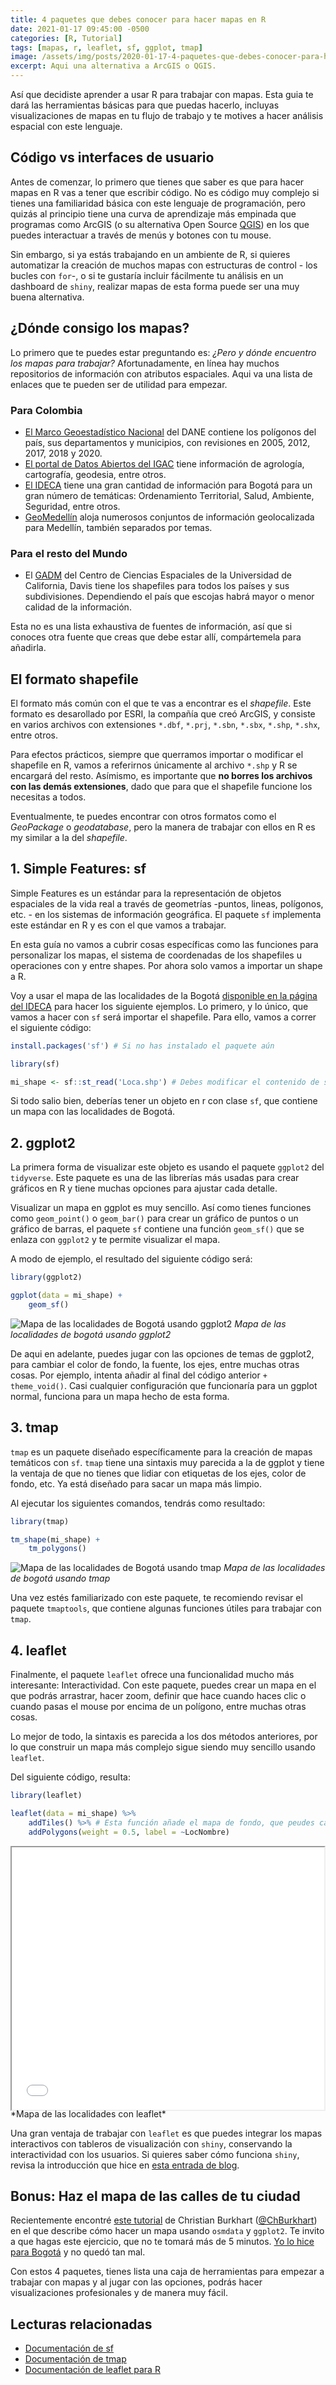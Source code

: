 ```yaml
---
title: 4 paquetes que debes conocer para hacer mapas en R
date: 2021-01-17 09:45:00 -0500
categories: [R, Tutorial]
tags: [mapas, r, leaflet, sf, ggplot, tmap]
image: /assets/img/posts/2020-01-17-4-paquetes-que-debes-conocer-para-hacer-mapas-en-r/pexels-andrew-neel-2859169.jpg
excerpt: Aqui una alternativa a ArcGIS o QGIS.
---
```


Así que decidiste aprender a usar R para trabajar con mapas. Esta guia te dará las herramientas básicas para que puedas hacerlo, incluyas visualizaciones de mapas en tu flujo de trabajo y te motives a hacer análisis espacial con este lenguaje.

## Código vs interfaces de usuario

Antes de comenzar, lo primero que tienes que saber es que para hacer mapas en R vas a tener que escribir código. No es código muy complejo si tienes una familiaridad básica con este lenguaje de programación, pero quizás al principio tiene una curva de aprendizaje más empinada que programas como ArcGIS (o su alternativa Open Source [QGIS](https://qgis.org/en/site/forusers/download.html)) en los que puedes interactuar a través de menús y botones con tu mouse.

Sin embargo, si ya estás trabajando en un ambiente de R, si quieres automatizar la creación de muchos mapas con estructuras de control - los bucles con `for`-, o si te gustaría incluir fácilmente tu análisis en un dashboard de `shiny`, realizar mapas de esta forma puede ser una muy buena alternativa.

## ¿Dónde consigo los mapas?

Lo primero que te puedes estar preguntando es: *¿Pero y dónde encuentro los mapas para trabajar?* Afortunadamente, en línea hay muchos repositorios de información con atributos espaciales. Aqui va una lista de enlaces que te pueden ser de utilidad para empezar.

### Para Colombia

- [El Marco Geoestadístico Nacional](https://geoportal.dane.gov.co/servicios/descarga-y-metadatos/descarga-mgn-marco-geoestadistico-nacional/) del DANE contiene los polígonos del país, sus departamentos y municipios, con revisiones en 2005, 2012, 2017, 2018 y 2020.
- [El portal de Datos Abiertos del IGAC](https://geoportal.igac.gov.co/contenido/datos-abiertos-igac) tiene información de agrología, cartografía, geodesia, entre otros.
- [El IDECA](https://www.ideca.gov.co/buscador?topic=All&metadata=All&newest=All&entity=All&resource=All&content_type=map&res=true&sort_by=created&sort_order=DESC) tiene una gran cantidad de información para Bogotá para un gran número de temáticas: Ordenamiento Territorial, Salud, Ambiente, Seguridad, entre otros.
- [GeoMedellín](https://www.medellin.gov.co/geomedellin/index.hyg) aloja numerosos conjuntos de información geolocalizada para Medellín, también separados por temas.

### Para el resto del Mundo

- El [GADM](https://gadm.org/download_country_v3.html) del Centro de Ciencias Espaciales de la Universidad de California, Davis tiene los shapefiles para todos los países y sus subdivisiones. Dependiendo el país que escojas habrá mayor o menor calidad de la información.

Esta no es una lista exhaustiva de fuentes de información, así que si conoces otra fuente que creas que debe estar allí, compártemela para añadirla.

## El formato shapefile

El formato más común con el que te vas a encontrar es el *shapefile*. Este formato es desarollado por ESRI, la compañía que creó ArcGIS, y consiste en varios archivos con extensiones `*.dbf`, `*.prj`, `*.sbn`, `*.sbx`, `*.shp`, `*.shx`, entre otros. 

Para efectos prácticos, siempre que querramos importar o modificar el shapefile en R, vamos a referirnos únicamente al archivo `*.shp` y R se encargará del resto. Asímismo, es importante que **no borres los archivos con las demás extensiones**, dado que para que el shapefile funcione los necesitas a todos.

Eventualmente, te puedes encontrar con otros formatos como el *GeoPackage* o *geodatabase*, pero la manera de trabajar con ellos en R es my similar a la del *shapefile*.

## 1. Simple Features: sf

Simple Features es un estándar para la representación de objetos espaciales de la vida real a través de geometrías -puntos, lineas, polígonos, etc. - en los sistemas de información geográfica. El paquete `sf` implementa este estándar en R y es con el que vamos a trabajar.

En esta guía no vamos a cubrir cosas específicas como las funciones para personalizar los mapas, el sistema de coordenadas de los shapefiles u operaciones con y entre shapes. Por ahora solo vamos a importar un shape a R.

Voy a usar el mapa de las localidades de la Bogotá [disponible en la página del IDECA](https://www.ideca.gov.co/recursos/mapas/localidad-bogota-dc) para hacer los siguiente ejemplos. Lo primero, y lo único, que vamos a hacer con `sf` será importar el shapefile. Para ello, vamos a correr el siguiente código:

```r
install.packages('sf') # Si no has instalado el paquete aún

library(sf)

mi_shape <- sf::st_read('Loca.shp') # Debes modificar el contenido de st_read dependiendo de dónde tengas guardado el archivo.
```

Si todo salio bien, deberías tener un objeto en r con clase `sf`, que contiene un mapa con las localidades de Bogotá.

## 2. ggplot2

La primera forma de visualizar este objeto es usando el paquete `ggplot2` del `tidyverse`. Este paquete es una de las librerías más usadas para crear gráficos en R y tiene muchas opciones para ajustar cada detalle.

Visualizar un mapa en ggplot es muy sencillo. Así como tienes funciones como `geom_point()` o `geom_bar()` para crear un gráfico de puntos o un gráfico de barras, el paquete `sf` contiene una función `geom_sf()` que se enlaza con `ggplot2` y te permite visualizar el mapa.

A modo de ejemplo, el resultado del siguiente código será:

```r
library(ggplot2)

ggplot(data = mi_shape) +
    geom_sf()
```

![Mapa de las localidades de Bogotá usando ggplot2](/assets/img/posts/2020-01-17-4-paquetes-que-debes-conocer-para-hacer-mapas-en-r/mapa_ggplot.png)
*Mapa de las localidades de bogotá usando ggplot2*

De aqui en adelante, puedes jugar con las opciones de temas de ggplot2, para cambiar el color de fondo, la fuente, los ejes, entre muchas otras cosas. Por ejemplo, intenta añadir al final del código anterior `+ theme_void()`. Casi cualquier configuración que funcionaría para un ggplot normal, funciona para un mapa hecho de esta forma.

## 3. tmap

`tmap` es un paquete diseñado específicamente para la creación de mapas temáticos con `sf`. `tmap` tiene una sintaxis muy parecida a la de ggplot y tiene la ventaja de que no tienes que lidiar con etiquetas de los ejes, color de fondo, etc. Ya está diseñado para sacar un mapa más limpio.

Al ejecutar los siguientes comandos, tendrás como resultado:

```r
library(tmap)

tm_shape(mi_shape) +
    tm_polygons()
```

![Mapa de las localidades de Bogotá usando tmap](/assets/img/posts/2020-01-17-4-paquetes-que-debes-conocer-para-hacer-mapas-en-r/mapa_tmap.png)
*Mapa de las localidades de bogotá usando tmap*

Una vez estés familiarizado con este paquete, te recomiendo revisar el paquete `tmaptools`, que contiene algunas funciones útiles para trabajar con `tmap`.

## 4. leaflet

Finalmente, el paquete `leaflet` ofrece una funcionalidad mucho más interesante: Interactividad. Con este paquete, puedes crear un mapa en el que podrás arrastrar, hacer zoom, definir que hace cuando haces clic o cuando pasas el mouse por encima de un polígono, entre muchas otras cosas.

Lo mejor de todo, la sintaxis es parecida a los dos métodos anteriores, por lo que construir un mapa más complejo sigue siendo muy sencillo usando `leaflet`.

Del siguiente código, resulta:

```r
library(leaflet)

leaflet(data = mi_shape) %>%
    addTiles() %>% # Esta función añade el mapa de fondo, que peudes cambiar por muchas opciones
    addPolygons(weight = 0.5, label = ~LocNombre)
```

<div style = "height: 30em; padding: 0; display: flex; justify-content: center;" class = "htmlwidget" >
    <iframe src="../../assets/img/posts/2020-01-17-4-paquetes-que-debes-conocer-para-hacer-mapas-en-r/mapa_leaflet.html" style = "width: 100%; height:100%;"></iframe>
</div>
*Mapa de las localidades con leaflet*

Una gran ventaja de trabajar con `leaflet` es que puedes integrar los mapas interactivos con tableros de visualización con `shiny`, conservando la interactividad con los usuarios. Si quieres saber cómo funciona `shiny`, revisa la introducción que hice en [esta entrada de blog](https://camartinezbu.github.io/posts/como-hacer-un-dashboard-en-r/).

## Bonus: Haz el mapa de las calles de tu ciudad

Recientemente encontré [este tutorial](https://ggplot2tutor.com/streetmaps/streetmaps/) de Christian Burkhart ([@ChBurkhart](https://twitter.com/ChBurkhart)) en el que describe cómo hacer un mapa usando `osmdata` y `ggplot2`. Te invito a que hagas este ejercicio, que no te tomará más de 5 minutos. [Yo lo hice para Bogotá](https://twitter.com/camartinezbu/status/1340697885042745347) y no quedó tan mal.

Con estos 4 paquetes, tienes lista una caja de herramientas para empezar a trabajar con mapas y al jugar con las opciones, podrás hacer visualizaciones profesionales y de manera muy fácil.

## Lecturas relacionadas

- [Documentación de sf](https://r-spatial.github.io/sf/index.html)
- [Documentación de tmap](https://cran.r-project.org/web/packages/tmap/vignettes/tmap-getstarted.html)
- [Documentación de leaflet para R](https://rstudio.github.io/leaflet/)